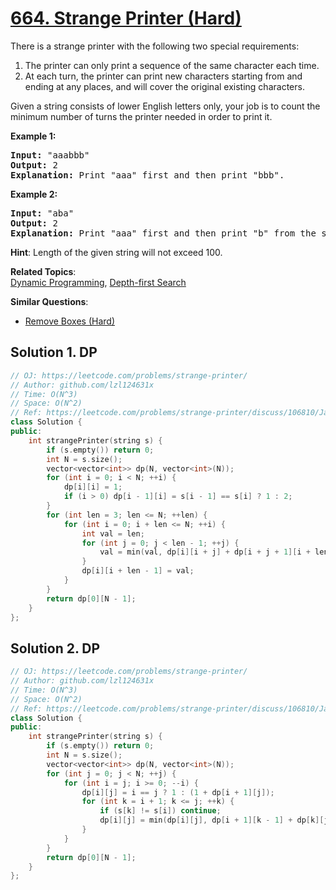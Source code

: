 # [664. Strange Printer (Hard)](https://leetcode.com/problems/strange-printer/submissions/)

<p>
There is a strange printer with the following two special requirements:

</p><ol>
<li>The printer can only print a sequence of the same character each time.</li>
<li>At each turn, the printer can print new characters starting from and ending at any places, and will cover the original existing characters.</li>
</ol>

<p></p>

<p>
Given a string consists of lower English letters only, your job is to count the minimum number of turns the printer needed in order to print it.
</p>

<p><b>Example 1:</b><br>
</p><pre><b>Input:</b> "aaabbb"
<b>Output:</b> 2
<b>Explanation:</b> Print "aaa" first and then print "bbb".
</pre>
<p></p>

<p><b>Example 2:</b><br>
</p><pre><b>Input:</b> "aba"
<b>Output:</b> 2
<b>Explanation:</b> Print "aaa" first and then print "b" from the second place of the string, which will cover the existing character 'a'.
</pre>
<p></p>

<p><b>Hint</b>: Length of the given string will not exceed 100.</p>

**Related Topics**:  
[Dynamic Programming](https://leetcode.com/tag/dynamic-programming/), [Depth-first Search](https://leetcode.com/tag/depth-first-search/)

**Similar Questions**:
* [Remove Boxes (Hard)](https://leetcode.com/problems/remove-boxes/)

## Solution 1. DP

```cpp
// OJ: https://leetcode.com/problems/strange-printer/
// Author: github.com/lzl124631x
// Time: O(N^3)
// Space: O(N^2)
// Ref: https://leetcode.com/problems/strange-printer/discuss/106810/Java-O(n3)-DP-Solution-with-Explanation-and-Simple-Optimization
class Solution {
public:
    int strangePrinter(string s) {
        if (s.empty()) return 0;
        int N = s.size();
        vector<vector<int>> dp(N, vector<int>(N));
        for (int i = 0; i < N; ++i) {
            dp[i][i] = 1;
            if (i > 0) dp[i - 1][i] = s[i - 1] == s[i] ? 1 : 2;
        }
        for (int len = 3; len <= N; ++len) {
            for (int i = 0; i + len <= N; ++i) {
                int val = len;
                for (int j = 0; j < len - 1; ++j) {
                    val = min(val, dp[i][i + j] + dp[i + j + 1][i + len - 1] - (s[i + j] == s[i + len - 1]));
                }
                dp[i][i + len - 1] = val;
            }
        } 
        return dp[0][N - 1];
    }
};
```

## Solution 2. DP

```cpp
// OJ: https://leetcode.com/problems/strange-printer/
// Author: github.com/lzl124631x
// Time: O(N^3)
// Space: O(N^2)
// Ref: https://leetcode.com/problems/strange-printer/discuss/106810/Java-O(n3)-DP-Solution-with-Explanation-and-Simple-Optimization/342701
class Solution {
public:
    int strangePrinter(string s) {
        if (s.empty()) return 0;
        int N = s.size();
        vector<vector<int>> dp(N, vector<int>(N));
        for (int j = 0; j < N; ++j) {
            for (int i = j; i >= 0; --i) {
                dp[i][j] = i == j ? 1 : (1 + dp[i + 1][j]);
                for (int k = i + 1; k <= j; ++k) {
                    if (s[k] != s[i]) continue;
                    dp[i][j] = min(dp[i][j], dp[i + 1][k - 1] + dp[k][j]);
                }
            }
        }
        return dp[0][N - 1];
    }
};
```